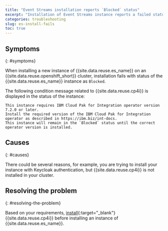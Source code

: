 ```yaml
---
title: "Event Streams installation reports `Blocked` status"
excerpt: "Installation of Event Streams instance reports a failed status when IBM Cloud Pak for Integration is not installed."
categories: troubleshooting
slug: es-install-fails
toc: true
---
```


## Symptoms
{: #symptoms}

When installing a new instance of {{site.data.reuse.es_name}} on an {{site.data.reuse.openshift_short}} cluster, installation fails with status of the {{site.data.reuse.es_name}} instance as `Blocked`.

The following condition message related to {{site.data.reuse.cp4i}} is displayed in the status of the instance:

  ```terminal
  This instance requires IBM Cloud Pak for Integration operator version 7.2.0 or later.
  Install the required version of the IBM Cloud Pak for Integration operator as described in https://ibm.biz/int-docs.
  This instance will remain in the `Blocked` status until the correct operator version is installed.
  ```

## Causes
{: #causes}

There could be several reasons, for example, you are trying to install your instance with Keycloak authentication, but {{site.data.reuse.cp4i}} is not installed in your cluster.


## Resolving the problem
{: #resolving-the-problem}

Based on your requirements, [install](https://www.ibm.com/docs/en/cloud-paks/cp-integration/16.1.2?topic=installing){:target="_blank"} {{site.data.reuse.cp4i}} before installing an instance of {{site.data.reuse.es_name}}.
